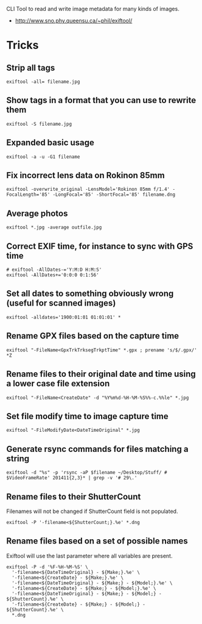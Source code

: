 CLI Tool to read and write image metadata for many kinds of images.

- <http://www.sno.phy.queensu.ca/~phil/exiftool/>

# Tricks

## Strip all tags

```
exiftool -all= filename.jpg
```

## Show tags in a format that you can use to rewrite them

```
exiftool -S filename.jpg
```

## Expanded basic usage

```
exiftool -a -u -G1 filename
```

## Fix incorrect lens data on Rokinon 85mm

```
exiftool -overwrite_original -LensModel='Rokinon 85mm f/1.4' -FocalLength='85' -LongFocal='85' -ShortFocal='85' filename.dng
```

## Average photos

```
exiftool *.jpg -average outfile.jpg
```

## Correct EXIF time, for instance to sync with GPS time

```
# exiftool -AllDates-='Y:M:D H:M:S'
exiftool -AllDates+='0:0:0 0:1:56'
```

## Set all dates to something obviously wrong (useful for scanned images)

```
exiftool -alldates='1900:01:01 01:01:01' *
```

## Rename GPX files based on the capture time

```
exiftool "-FileName<GpxTrkTrksegTrkptTime" *.gpx ; prename 's/$/.gpx/' *Z
```

## Rename files to their original date and time using a lower case file extension

```
exiftool "-FileName<CreateDate" -d "%Y%m%d-%H-%M-%S%%-c.%%le" *.jpg
```

## Set file modify time to image capture time

```
exiftool "-FileModifyDate<DateTimeOriginal" *.jpg
```

## Generate rsync commands for files matching a string

```
exiftool -d "%s" -p 'rsync -aP $filename ~/Desktop/Stuff/ # $VideoFrameRate' 201411{2,3}* | grep -v '# 29\.'
```

## Rename files to their ShutterCount

Filenames will not be changed if ShutterCount field is not populated.

```
exiftool -P '-filename<${ShutterCount;}.%e' *.dng
```

## Rename files based on a set of possible names

Exiftool will use the last parameter where all variables are present.

```
exiftool -P -d '%F-%H-%M-%S' \
  '-filename<${DateTimeOriginal} - ${Make;}.%e' \
  '-filename<${CreateDate} - ${Make;}.%e' \
  '-filename<${DateTimeOriginal} - ${Make;} - ${Model;}.%e' \
  '-filename<${CreateDate} - ${Make;} - ${Model;}.%e' \
  '-filename<${DateTimeOriginal} - ${Make;} - ${Model;} - ${ShutterCount}.%e' \
  '-filename<${CreateDate} - ${Make;} - ${Model;} - ${ShutterCount}.%e' \
  *.dng
```

